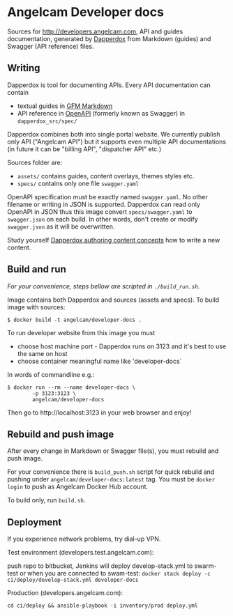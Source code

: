 # Angelcam Developer docs

Sources for http://developers.angelcam.com, API and guides documentation, generated by [Dapperdox](http://dapperdox.io/) from Markdown (guides) and Swagger (API reference) files.

## Writing

Dapperdox is tool for documenting APIs. Every API documentation can contain

* textual guides in [GFM Markdown](https://guides.github.com/features/mastering-markdown/) 
* API reference in [OpenAPI](http://swagger.io/specification/) (formerly known as Swagger) in `dapperdox_src/spec/`

Dapperdox combines both into single portal website. We currently publish only API ("Angelcam API") but it supports even multiple API documentations (in future it can be "billing API", "dispatcher API" etc.)

Sources folder are:

* `assets/` contains guides, content overlays, themes styles etc.
* `specs/` contains only one file `swagger.yaml`

OpenAPI specification must be exactly named `swagger.yaml`. No other filename or writing in JSON is supported. Dapperdox can read only OpenAPI in JSON thus this image convert `specs/swagger.yaml` to `swagger.json` on each build. In other words, don't create or modify `swagger.json` as it will be overwritten.

Study yourself [Dapperdox authoring content concepts](http://dapperdox.io/docs/author-concepts) how to write a new content.

## Build and run

_For your convenience, steps bellow are scripted in `./build_run.sh`._

Image contains both Dapperdox and sources (assets and specs). To build image with sources:

    $ docker build -t angelcam/developer-docs .

To run developer website from this image you must

* choose host machine port - Dapperdox runs on 3123 and it's best to use the same on host
* choose container meaningful name like 'developer-docs`

In words of commandline e.g.:

    $ docker run --rm --name developer-docs \
            -p 3123:3123 \
            angelcam/developer-docs

Then go to http://localhost:3123 in your web browser and enjoy!

## Rebuild and push image

After every change in Markdown or Swagger file(s), you must rebuild and push image.

For your convenience there is `build_push.sh` script for quick rebuild and pushing under `angelcam/developer-docs:latest` tag. You must be `docker login` to push as Angelcam Docker Hub account.

To build only, run `build.sh`.

## Deployment

If you experience network problems, try dial-up VPN. 

Test environment (developers.test.angelcam.com):

 push repo to bitbucket, Jenkins will deploy develop-stack.yml to swarm-test
 or when you are connected to swam-test: `docker stack deploy -c ci/deploy/develop-stack.yml developer-docs`


Production (developers.angelcam.com):

    cd ci/deploy && ansible-playbook -i inventory/prod deploy.yml
